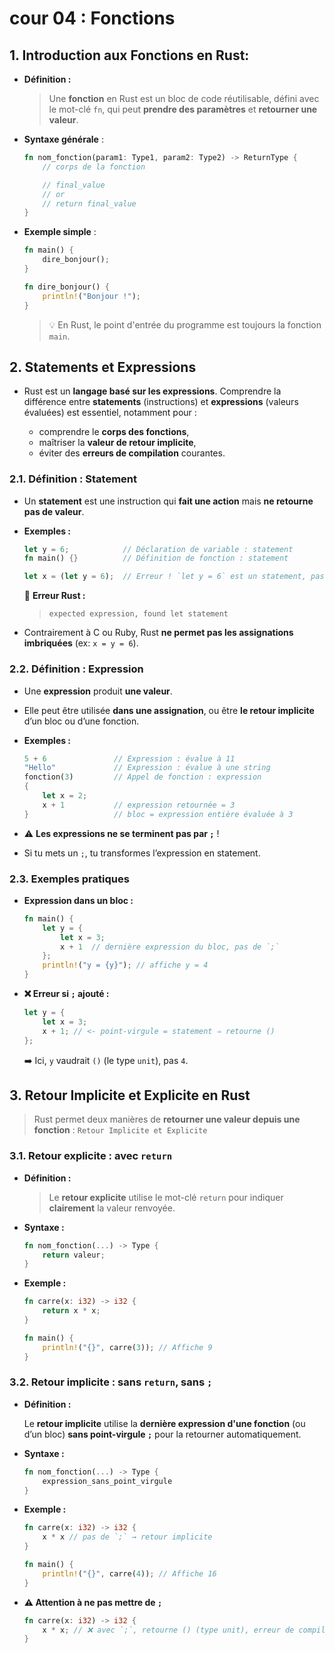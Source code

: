 # cour 04 : **Fonctions**

## 1. **Introduction aux Fonctions en Rust:**

-   **Définition :**

    > Une **fonction** en Rust est un bloc de code réutilisable, défini avec le mot-clé `fn`, qui peut **prendre des paramètres** et **retourner une valeur**.

-   **Syntaxe générale** :

    ```rust
    fn nom_fonction(param1: Type1, param2: Type2) -> ReturnType {
        // corps de la fonction

        // final_value
        // or
        // return final_value
    }
    ```

-   **Exemple simple** :

    ```rust
    fn main() {
        dire_bonjour();
    }

    fn dire_bonjour() {
        println!("Bonjour !");
    }
    ```

    > 💡 En Rust, le point d'entrée du programme est toujours la fonction `main`.

## 2. **Statements et Expressions**

-   Rust est un **langage basé sur les expressions**. Comprendre la différence entre **statements** (instructions) et **expressions** (valeurs évaluées) est essentiel, notamment pour :

    -   comprendre le **corps des fonctions**,
    -   maîtriser la **valeur de retour implicite**,
    -   éviter des **erreurs de compilation** courantes.

### 2.1. **Définition : Statement**

-   Un **statement** est une instruction qui **fait une action** mais **ne retourne pas de valeur**.

-   **Exemples :**

    ```rust
    let y = 6;            // Déclaration de variable : statement
    fn main() {}          // Définition de fonction : statement
    ```

    ```rust
    let x = (let y = 6);  // Erreur ! `let y = 6` est un statement, pas une expression.
    ```

    🧨 **Erreur Rust :**

    > `expected expression, found let statement`

-   Contrairement à C ou Ruby, Rust **ne permet pas les assignations imbriquées** (ex: `x = y = 6`).

### 2.2. **Définition : Expression**

-   Une **expression** produit **une valeur**.

-   Elle peut être utilisée **dans une assignation**, ou être **le retour implicite** d’un bloc ou d’une fonction.

-   **Exemples :**

    ```rust
    5 + 6               // Expression : évalue à 11
    "Hello"             // Expression : évalue à une string
    fonction(3)         // Appel de fonction : expression
    {
        let x = 2;
        x + 1           // expression retournée = 3
    }                   // bloc = expression entière évaluée à 3
    ```

-   ⚠️ **Les expressions ne se terminent pas par `;`** !

-   Si tu mets un `;`, tu transformes l’expression en statement.

### 2.3. **Exemples pratiques**

-   **Expression dans un bloc :**

    ```rust
    fn main() {
        let y = {
            let x = 3;
            x + 1  // dernière expression du bloc, pas de `;`
        };
        println!("y = {y}"); // affiche y = 4
    }
    ```

-   **❌ Erreur si `;` ajouté :**

    ```rust
    let y = {
        let x = 3;
        x + 1; // <- point-virgule = statement ⇒ retourne ()
    };
    ```

    ➡️ Ici, `y` vaudrait `()` (le type `unit`), pas `4`.

## 3. **Retour Implicite et Explicite en Rust**

> Rust permet deux manières de **retourner une valeur depuis une fonction** : `Retour Implicite et Explicite`

### 3.1. **Retour **explicite** : avec `return`**

-   **Définition :**

    > Le **retour explicite** utilise le mot-clé `return` pour indiquer **clairement** la valeur renvoyée.

-   **Syntaxe :**

    ```rust
    fn nom_fonction(...) -> Type {
        return valeur;
    }
    ```

-   **Exemple :**

    ```rust
    fn carre(x: i32) -> i32 {
        return x * x;
    }

    fn main() {
        println!("{}", carre(3)); // Affiche 9
    }
    ```

### 3.2. **Retour **implicite** : sans `return`, sans `;`**

-   **Définition :**

    Le **retour implicite** utilise la **dernière expression d'une fonction** (ou d’un bloc) **sans point-virgule `;`** pour la retourner automatiquement.

-   **Syntaxe :**

    ```rust
    fn nom_fonction(...) -> Type {
        expression_sans_point_virgule
    }
    ```

-   **Exemple :**

    ```rust
    fn carre(x: i32) -> i32 {
        x * x // pas de `;` → retour implicite
    }

    fn main() {
        println!("{}", carre(4)); // Affiche 16
    }
    ```

-   **⚠️ Attention à ne pas mettre de `;`**

    ```rust
    fn carre(x: i32) -> i32 {
        x * x; // ❌ avec `;`, retourne () (type unit), erreur de compilation
    }
    ```
